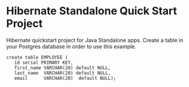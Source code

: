  # Hibernate Standalone Quick Start Project

Hibernate quickstart project for Java Standalone apps. Create a table in your Postgres database in order to use this example.

````postgresql
create table EMPLOYEE (
   id serial PRIMARY KEY,
   first_name VARCHAR(20) default NULL,
   last_name  VARCHAR(20) default NULL,
   email      VARCHAR(20)  default NULL);
````


